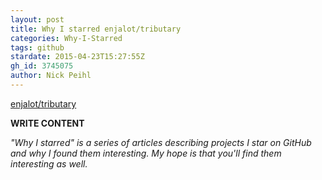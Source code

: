 ```yaml
---
layout: post
title: Why I starred enjalot/tributary
categories: Why-I-Starred
tags: github
stardate: 2015-04-23T15:27:55Z
gh_id: 3745075
author: Nick Peihl
---
```


[enjalot/tributary](https://github.com/enjalot/tributary)

**WRITE CONTENT**

*"Why I starred" is a series of articles describing projects I star on GitHub and why I found them interesting. My hope is that you'll find them interesting as well.*

